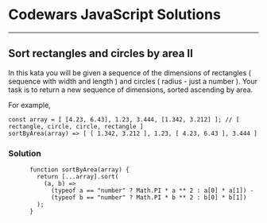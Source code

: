 # Codewars JavaScript Solutions

---

## Sort rectangles and circles by area II

In this kata you will be given a sequence of the dimensions of rectangles ( sequence with width and length ) and circles ( radius - just a number ).
Your task is to return a new sequence of dimensions, sorted ascending by area.

For example,

```
const array = [ [4.23, 6.43], 1.23, 3.444, [1.342, 3.212] ]; // [ rectangle, circle, circle, rectangle ]
sortByArea(array) => [ [ 1.342, 3.212 ], 1.23, [ 4.23, 6.43 ], 3.444 ]
```

### Solution

```
      function sortByArea(array) {
        return [...array].sort(
          (a, b) =>
            (typeof a == "number" ? Math.PI * a ** 2 : a[0] * a[1]) -
            (typeof b == "number" ? Math.PI * b ** 2 : b[0] * b[1])
        );
      }

```
